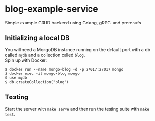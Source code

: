 # blog-example-service
Simple example CRUD backend using Golang, gRPC, and protobufs.

## Initializing a local DB
You will need a MongoDB instance running on the default port with a db called `mydb` and a collection called `blog`.
<br>
Spin up with Docker:
```
$ docker run --name mongo-blog -d -p 27017:27017 mongo
$ docker exec -it mongo-blog mongo
$ use mydb
$ db.createCollection("blog")
```

## Testing
Start the server with `make serve` and then run the testing suite with `make test`.
